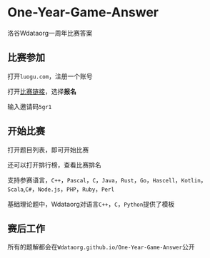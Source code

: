 # One-Year-Game-Answer
洛谷Wdataorg一周年比赛答案

## 比赛参加

打开`luogu.com`，注册一个账号

打开[比赛链接](https://www.luogu.com.cn/contest/92927)，选择**报名**

输入邀请码`5gr1`

## 开始比赛

打开题目列表，即可开始比赛

还可以打开排行榜，查看比赛排名

支持参赛语言，`C++`，`Pascal`，`C`，`Java`，`Rust`，`Go`，`Hascell`，`Kotlin`，`Scala`,`C#`，`Node.js`，`PHP`，`Ruby`，`Perl`

基础理论题中，Wdataorg对语言`C++`，`C`，`Python`提供了模板


## 赛后工作

所有的题解都会在`Wdataorg.github.io/One-Year-Game-Answer`公开